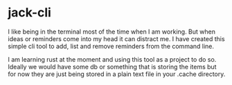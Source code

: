 # jack-cli

I like being in the terminal most of the time when I am working. But when ideas or reminders come into my head it can distract me. I have created this simple cli tool to add, list and remove reminders from the command line.

I am learning rust at the moment and using this tool as a project to do so. Ideally we would have some db or something that is storing the items but for now they are just being stored in a plain text file in your .cache directory.
